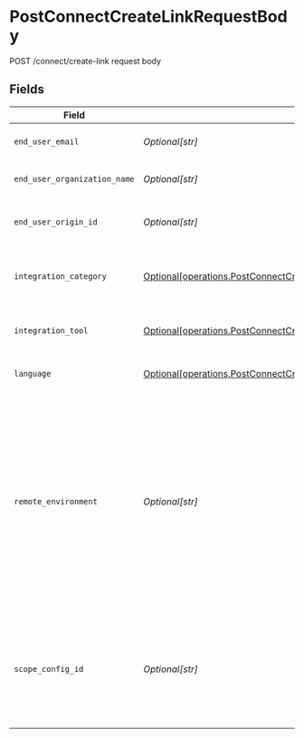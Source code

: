 # PostConnectCreateLinkRequestBody

POST /connect/create-link request body


## Fields

| Field                                                                                                                                                                                                                                                                                                 | Type                                                                                                                                                                                                                                                                                                  | Required                                                                                                                                                                                                                                                                                              | Description                                                                                                                                                                                                                                                                                           |
| ----------------------------------------------------------------------------------------------------------------------------------------------------------------------------------------------------------------------------------------------------------------------------------------------------- | ----------------------------------------------------------------------------------------------------------------------------------------------------------------------------------------------------------------------------------------------------------------------------------------------------- | ----------------------------------------------------------------------------------------------------------------------------------------------------------------------------------------------------------------------------------------------------------------------------------------------------- | ----------------------------------------------------------------------------------------------------------------------------------------------------------------------------------------------------------------------------------------------------------------------------------------------------- |
| `end_user_email`                                                                                                                                                                                                                                                                                      | *Optional[str]*                                                                                                                                                                                                                                                                                       | :heavy_check_mark:                                                                                                                                                                                                                                                                                    | The email of the user this link is meant for.                                                                                                                                                                                                                                                         |
| `end_user_organization_name`                                                                                                                                                                                                                                                                          | *Optional[str]*                                                                                                                                                                                                                                                                                       | :heavy_check_mark:                                                                                                                                                                                                                                                                                    | The name of the user's organization.                                                                                                                                                                                                                                                                  |
| `end_user_origin_id`                                                                                                                                                                                                                                                                                  | *Optional[str]*                                                                                                                                                                                                                                                                                       | :heavy_minus_sign:                                                                                                                                                                                                                                                                                    | The id the user/organization has in your own database.                                                                                                                                                                                                                                                |
| `integration_category`                                                                                                                                                                                                                                                                                | [Optional[operations.PostConnectCreateLinkRequestBodyIntegrationCategory]](undefined/models/operations/postconnectcreatelinkrequestbodyintegrationcategory.md)                                                                                                                                        | :heavy_minus_sign:                                                                                                                                                                                                                                                                                    | Category of the integration you want your customer to create.                                                                                                                                                                                                                                         |
| `integration_tool`                                                                                                                                                                                                                                                                                    | [Optional[operations.PostConnectCreateLinkRequestBodyIntegrationTool]](undefined/models/operations/postconnectcreatelinkrequestbodyintegrationtool.md)                                                                                                                                                | :heavy_minus_sign:                                                                                                                                                                                                                                                                                    | Pre-define a tool this integration link can be used for.                                                                                                                                                                                                                                              |
| `language`                                                                                                                                                                                                                                                                                            | [Optional[operations.PostConnectCreateLinkRequestBodyLanguage]](undefined/models/operations/postconnectcreatelinkrequestbodylanguage.md)                                                                                                                                                              | :heavy_minus_sign:                                                                                                                                                                                                                                                                                    | Language of the connection flow UI.                                                                                                                                                                                                                                                                   |
| `remote_environment`                                                                                                                                                                                                                                                                                  | *Optional[str]*                                                                                                                                                                                                                                                                                       | :heavy_minus_sign:                                                                                                                                                                                                                                                                                    | If the tool you want to connect offers different environments, you can specify which one you want to connect to here. If you don't specify this, we'll assume you want to use the production environment. Note that this can only be used if you've also specified a tool through `integration_tool`. |
| `scope_config_id`                                                                                                                                                                                                                                                                                     | *Optional[str]*                                                                                                                                                                                                                                                                                       | :heavy_minus_sign:                                                                                                                                                                                                                                                                                    | Specify a scope config that should be used for this integration. This is an advanced feature, only use it if you know what you're doing!                                                                                                                                                              |